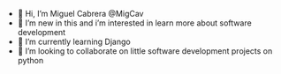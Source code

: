 - 👋 Hi, I’m Miguel Cabrera @MigCav
- 👀 I’m new in this and i’m interested in learn more about software development
- 🌱 I’m currently learning Django
- 💞️ I’m looking to collaborate on little software development projects on python


<!---
MigCav/MigCav is a ✨ special ✨ repository because its `README.md` (this file) appears on your GitHub profile.
You can click the Preview link to take a look at your changes.
--->
